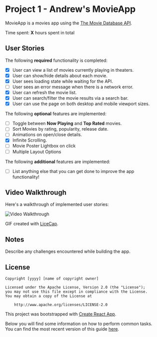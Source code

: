 # Project 1 - Andrew's MovieApp

MovieApp is a movies app using the [The Movie Database API](http://docs.themoviedb.apiary.io/#).

Time spent: **X** hours spent in total

## User Stories

The following **required** functionality is completed:

- [x] User can view a list of movies currently playing in theaters.
- [x] User can show/hide details about each movie.
- [x] User sees loading state while waiting for the API.
- [ ] User sees an error message when there is a network error.
- [x] User can refresh the movie list.
- [x] User can search/filter the movie results via a search bar.
- [x] User can use the page on both desktop and mobile viewport sizes.

The following **optional** features are implemented:

- [ ] Toggle between **Now Playing** and **Top Rated** movies.
- [ ] Sort Movies by rating, popularity, release date.
- [ ] Animations on open/close details.
- [x] Infinite Scrolling.
- [ ] Movie Poster Lightbox on click
- [ ] Multiple Layout Options

The following **additional** features are implemented:

- [ ] List anything else that you can get done to improve the app functionality!

## Video Walkthrough

Here's a walkthrough of implemented user stories:

<img src='http://i.imgur.com/link/to/your/gif/file.gif' title='Video Walkthrough' width='' alt='Video Walkthrough' />

GIF created with [LiceCap](http://www.cockos.com/licecap/).

## Notes

Describe any challenges encountered while building the app.

## License

    Copyright [yyyy] [name of copyright owner]

    Licensed under the Apache License, Version 2.0 (the "License");
    you may not use this file except in compliance with the License.
    You may obtain a copy of the License at

        http://www.apache.org/licenses/LICENSE-2.0


This project was bootstrapped with [Create React App](https://github.com/facebookincubator/create-react-app).

Below you will find some information on how to perform common tasks.<br>
You can find the most recent version of this guide [here](https://github.com/facebookincubator/create-react-app/blob/master/packages/react-scripts/template/README.md).